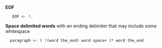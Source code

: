 **EOF**
```
   EOF <- !.
```

**Space delimited words**
with an ending delimiter that may include some whitespace
```
  paragraph <- ( !(word the_end) word space+ )* word the_end
```